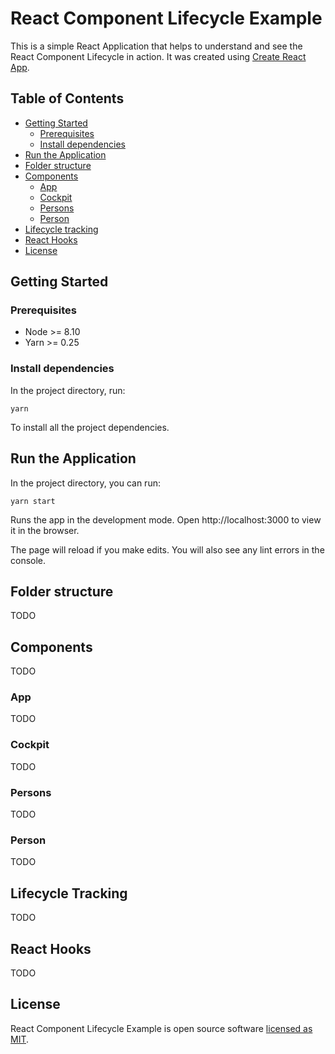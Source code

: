 # React Component Lifecycle Example

This is a simple React Application that helps to understand and see the React Component Lifecycle in action. It was created using [Create React App](https://github.com/facebook/create-react-app).

## Table of Contents

- [Getting Started](#getting-started)
    - [Prerequisites](#prerequisites)
    - [Install dependencies](#prerequisites)
- [Run the Application](#run-the-application)
- [Folder structure](#folder-structure)
- [Components](#components)
    - [App](#app)
    - [Cockpit](#cockpit)
    - [Persons](#persons)
    - [Person](#person)
- [Lifecycle tracking](#lifecycle-tracking)
- [React Hooks](#react-hooks)
- [License](#license)

## Getting Started

### Prerequisites
- Node >= 8.10
- Yarn >= 0.25

### Install dependencies

In the project directory, run:

```
yarn
```

To install all the project dependencies.

## Run the Application

In the project directory, you can run:
```
yarn start
```

Runs the app in the development mode.
Open http://localhost:3000 to view it in the browser.

The page will reload if you make edits.
You will also see any lint errors in the console.

## Folder structure

TODO

## Components

TODO

### App

TODO

### Cockpit

TODO

### Persons

TODO

### Person

TODO

## Lifecycle Tracking

TODO

## React Hooks

TODO

## License

React Component Lifecycle Example is open source software [licensed as MIT](https://github.com/davipviana/react-lifecycle-example/blob/master/LICENSE).